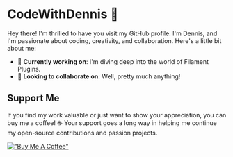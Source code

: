 # CodeWithDennis 👋
Hey there! I'm thrilled to have you visit my GitHub profile. I'm Dennis, and I'm passionate about coding, creativity, and collaboration. Here's a little bit about me:

- 🔭 **Currently working on**: I'm diving deep into the world of Filament Plugins.
- 👯 **Looking to collaborate on**: Well, pretty much anything!

## Support Me
If you find my work valuable or just want to show your appreciation, you can buy me a coffee! ☕️ 
Your support goes a long way in helping me continue my open-source contributions and passion projects. 

[!["Buy Me A Coffee"](https://www.buymeacoffee.com/assets/img/custom_images/orange_img.png)](https://www.buymeacoffee.com/CodeWithDennis)
